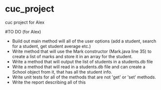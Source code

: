 # cuc_project
cuc project for Alex

#TO DO (for Alex)

- Build out main method will all of the user options (add a student, search for a student, get student average etc.)
- Write method that will use the Mark constructor (Mark.java line 35) to create a list of marks and store it in an array for the student.
- Write a method that will output the list of students in a students.db file
- Write a method that will read in a students.db file and can create a School object from it, that has all the student info.
- Write unit tests for all of the methods that are not 'get' or 'set' methods.
- Write the report describing all of this
